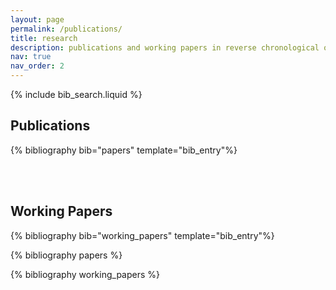 ```yaml
---
layout: page
permalink: /publications/
title: research
description: publications and working papers in reverse chronological order.
nav: true
nav_order: 2
---
```


<!-- _pages/publications.md -->

<!-- Bibsearch Feature -->

{% include bib_search.liquid %}

<h2>Publications</h2>
<div class="publications">
  {% bibliography bib="papers" template="bib_entry"%}
</div>

<br><br>

<h2>Working Papers</h2>
<div class="working_papers">
  {% bibliography bib="working_papers" template="bib_entry"%}
</div>

{% bibliography papers %}

{% bibliography working_papers %}